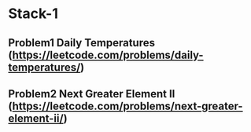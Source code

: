 # Stack-1

## Problem1 Daily Temperatures (https://leetcode.com/problems/daily-temperatures/)

## Problem2 Next Greater Element II (https://leetcode.com/problems/next-greater-element-ii/)
